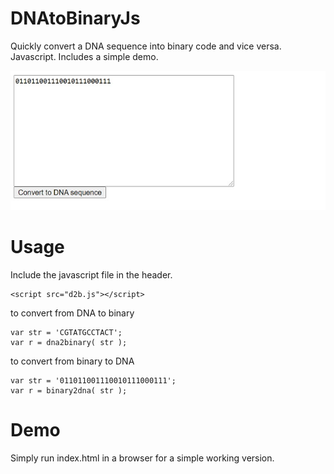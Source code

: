 # DNAtoBinaryJs
Quickly convert a DNA sequence into binary code and vice versa. Javascript. Includes a simple demo.

![Screenshot](demo.jpg)

# Usage
Include the javascript file in the header.
```
<script src="d2b.js"></script>
```

to convert from DNA to binary
```
var str = 'CGTATGCCTACT';
var r = dna2binary( str );
```

to convert from binary to DNA
```
var str = '011011001110010111000111';
var r = binary2dna( str );
```

# Demo
Simply run index.html in a browser for a simple working version.
